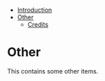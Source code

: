 * [Introduction](README.md)
* [Other](other/README.md)
    * [Credits](other/CREDITS.md)

# Other

This contains some other items.